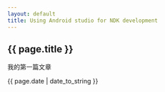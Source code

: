 ```yaml
---
layout: default 
title: Using Android studio for NDK development
---
```

<h2>{{ page.title }}</h2>
<p>我的第一篇文章</p>
<p>{{ page.date | date_to_string }}</p>
